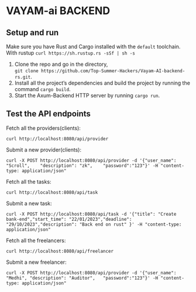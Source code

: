 # VAYAM-ai BACKEND

## Setup and run

Make sure you have Rust and Cargo installed with the `default` toolchain.  
With rustup `curl https://sh.rustup.rs -sSf | sh -s`

1. Clone the repo and go in the directory,  
   `git clone https://github.com/Top-Summer-Hackers/Vayam-AI-backend-rs.git`.
2. Install all the project’s dependencies and build the project by running the command `cargo build`.
3. Start the Axum-Backend HTTP server by running `cargo run`.

## Test the API endpoints

Fetch all the providers(clients):

`curl http://localhost:8080/api/provider`

Submit a new provider(clients):

`curl -X POST http://localhost:8080/api/provider -d '{"user_name": "Scroll",	"description": "zk",	"password":"123"}' -H "content-type: application/json"`

Fetch all the tasks:

`curl http://localhost:8080/api/task`

Submit a new task:

`curl -X POST http://localhost:8080/api/task -d '{"title": "Create bank-end","start_time": "22/01/2023","deadline": "29/10/2023","description": "Back end on rust" }' -H "content-type: application/json"`

Fetch all the freelancers:

`curl http://localhost:8080/api/freelancer`

Submit a new freelancer:

`curl -X POST http://localhost:8080/api/provider -d '{"user_name": "Medhi",	"description": "Auditor",	"password":"123"}' -H "content-type: application/json"`
